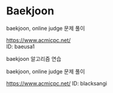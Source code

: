 # Baekjoon
baekjoon, online judge 문제 풀이

https://www.acmicpc.net/  
ID: baeusa1

baekjoon
알고리즘 연습

baekjoon, online judge 문제 풀이

https://www.acmicpc.net/ 
ID: blacksangi
